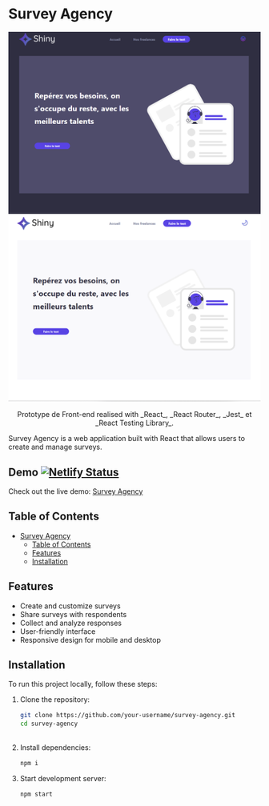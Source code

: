 # Survey Agency

<p align="center"> <img src='\public\home-white.png' /> <img src='\public\home-dark.png' /> </p>
<p align ="center">Prototype de Front-end realised with _React_, _React Router_, _Jest_ et _React Testing Library_.  </p>

Survey Agency is a web application built with React that allows users to create and manage surveys.
## Demo  [![Netlify Status](https://api.netlify.com/api/v1/badges/ba656873-abea-4d7a-8c68-848fcd7d929e/deploy-status)](https://app.netlify.com/sites/survey-agency/deploys)

Check out the live demo: [Survey Agency](https://agence-shiny.onrender.com/)


## Table of Contents

- [Survey Agency](#survey-agency)
  - [Table of Contents](#table-of-contents)
  - [Features](#features)
  - [Installation](#installation)


## Features

- Create and customize surveys
- Share surveys with respondents
- Collect and analyze responses
- User-friendly interface
- Responsive design for mobile and desktop

## Installation

To run this project locally, follow these steps:

1. Clone the repository:

   ```bash
   git clone https://github.com/your-username/survey-agency.git
   cd survey-agency
  
2. Install dependencies:

   ```bash
   npm i

3. Start development server:

    ```bash
    npm start
   

